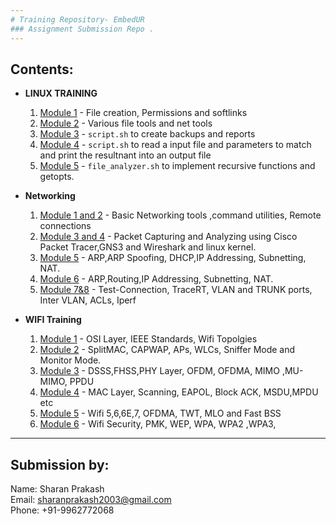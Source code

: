 ```yaml
---
# Training Repository- EmbedUR
### Assignment Submission Repo .
---
```

## Contents:
 - **LINUX TRAINING**
    1. [Module 1](https://github.com/Sharath15eUR/Sharan/tree/main/Linux%20Training/Assignment%201) - File creation, Permissions and softlinks
    2. [Module 2](https://github.com/Sharath15eUR/Sharan/tree/main/Linux%20Training/Assignment%202) - Various file tools and net tools
    3. [Module 3](https://github.com/Sharath15eUR/Sharan/tree/main/Linux%20Training/Assignment%203) - `script.sh` to create backups and reports
    4. [Module 4](https://github.com/Sharath15eUR/Sharan/tree/main/Linux%20Training/Assignment%204) - `script.sh` to read a input file and parameters to match and print the resultnant into an output file
    5. [Module 5](https://github.com/Sharath15eUR/Sharan/tree/main/Linux%20Training/Assignment%205) - `file_analyzer.sh` to implement recursive functions and getopts.

 - **Networking**
    1. [Module 1 and 2](https://github.com/Sharath15eUR/Sharan/tree/main/Networking/Module1and2.md) -  Basic Networking tools ,command utilities, Remote connections
    2. [Module 3 and 4](https://github.com/Sharath15eUR/Sharan/blob/main/Networking/Module3%264.md) -  Packet Capturing and Analyzing using Cisco Packet Tracer,GNS3 and Wireshark and linux kernel.
    3. [Module 5](https://github.com/Sharath15eUR/Sharan/blob/main/Networking/Module5.md) -  ARP,ARP Spoofing, DHCP,IP Addressing, Subnetting, NAT.
    4. [Module 6](https://github.com/Sharath15eUR/Sharan/blob/main/Networking/Module6.md) -  ARP,Routing,IP Addressing, Subnetting, NAT.
    5. [Module 7&8](https://github.com/Sharath15eUR/Sharan/blob/main/Networking/Module7&8.md) -  Test-Connection, TraceRT, VLAN and TRUNK ports, Inter VLAN, ACLs, Iperf

 - **WIFI Training**
    1. [Module 1](https://github.com/Sharath15eUR/Sharan/blob/main/WifiTraining/Module1.md) -  OSI Layer, IEEE Standards, Wifi Topolgies
    2. [Module 2](https://github.com/Sharath15eUR/Sharan/blob/main/WifiTraining/Module2.md) -  SplitMAC, CAPWAP, APs, WLCs, Sniffer Mode and Monitor Mode.
    3. [Module 3](https://github.com/Sharath15eUR/Sharan/blob/main/WifiTraining/Module3.md) - DSSS,FHSS,PHY Layer, OFDM, OFDMA, MIMO ,MU-MIMO, PPDU
    4. [Module 4](https://github.com/Sharath15eUR/Sharan/blob/main/WifiTraining/Module4.md) - MAC Layer, Scanning, EAPOL, Block ACK, MSDU,MPDU etc
    5. [Module 5](https://github.com/Sharath15eUR/Sharan/blob/main/WifiTraining/Module5.md) - Wifi 5,6,6E,7, OFDMA, TWT, MLO and Fast BSS
    6. [Module 6](https://github.com/Sharath15eUR/Sharan/blob/main/WifiTraining/Module6.md) - Wifi Security, PMK, WEP, WPA, WPA2 ,WPA3,  
    
---
## Submission by:
Name: Sharan Prakash <br>
Email: sharanprakash2003@gmail.com <br>
Phone: +91-9962772068
